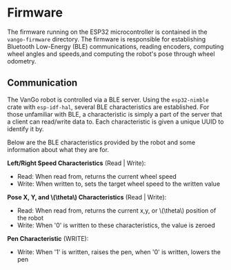 # Firmware
The firmware running on the ESP32 microcontroller is contained in the `vango-firmware` directory.
The firmware is responsible for establishing Bluetooth Low-Energy (BLE) communications,
reading encoders, computing wheel angles and speeds,and computing the robot's pose through wheel odometry.

## Communication
The VanGo robot is controlled via a BLE server. Using the `esp32-nimble` crate with `esp-idf-hal`,
several BLE characteristics are established. For those unfamiliar with BLE, a characteristic is simply
a part of the server that a client can read/write data to. Each characteristic is given a
unique UUID to identify it by.

Below are the BLE characteristics provided by the robot and some information about what they are for.

**Left/Right Speed Characteristics** (Read | Write):
- Read: When read from, returns the current wheel speed
- Write: When written to, sets the target wheel speed to the written value

**Pose X, Y, and \\(\theta\\) Characteristics** (Read | Write):
- Read: When read from, returns the current x,y, or \\(\theta\\) position of the robot
- Write: When '0' is written to these characteristics, the value is zeroed

**Pen Characteristic** (WRITE):
- Write: When '1' is written, raises the pen, when '0' is written, lowers the pen

